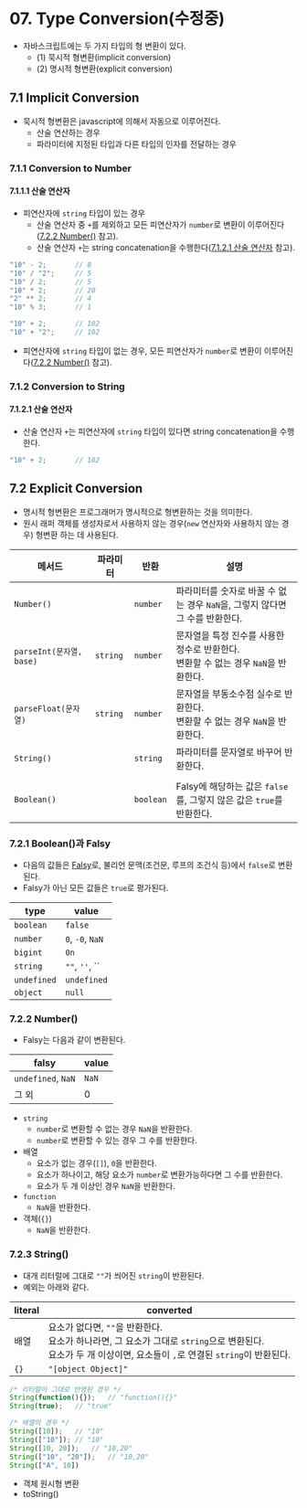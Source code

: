 # 07. Type Conversion(수정중)

- 자바스크립트에는 두 가지 타입의 형 변환이 있다.
  - (1) 묵시적 형변환(implicit conversion)
  - (2) 명시적 형변환(explicit conversion)



## 7.1 Implicit Conversion

- 묵시적 형변환은 javascript에 의해서 자동으로 이루어진다.
  - 산술 연산하는 경우
  - 파라미터에 지정된 타입과 다른 타입의 인자를 전달하는 경우



### 7.1.1 Conversion to Number

#### 7.1.1.1 산술 연산자

- 피연산자에 `string` 타입이 있는 경우
  - 산술 연산자 중 `+`를 제외하고 모든 피연산자가 `number`로 변환이 이루어진다([7.2.2 Number()](#7.2.2-number()) 참고).
  - 산술 연산자 `+`는 string concatenation을 수행한다([7.1.2.1 산술 연산자](#7.1.2.1-산술-연산자) 참고).

```js
"10" - 2;		// 8
"10" / "2";		// 5
"10" / 2;		// 5
"10" * 2;		// 20
"2" ** 2;		// 4
"10" % 3;		// 1
```

```js
"10" + 2;		// 102
"10" + "2";		// 102
```

- 피연산자에 `string` 타입이 없는 경우, 모든 피연산자가 `number`로 변환이 이루어진다([7.2.2 Number()](#7.2.2-number()) 참고).



### 7.1.2 Conversion to String

#### 7.1.2.1 산술 연산자

- 산술 연산자 `+`는 피연산자에 `string` 타입이 있다면 string concatenation을 수행한다.

```js
"10" + 2;		// 102
```





## 7.2 Explicit Conversion

- 명시적 형변환은 프로그래머가 명시적으로 형변환하는 것을 의미한다.
- 원시 래퍼 객체를 생성자로서 사용하지 않는 경우(`new` 연산자와 사용하지 않는 경우) 형변환 하는 데 사용된다.



| 메서드                   | 파라미터 | 반환      | 설명                                                         |
| ------------------------ | -------- | --------- | ------------------------------------------------------------ |
| `Number()`               |          | `number`  | 파라미터를 숫자로 바꿀 수 없는 경우 `NaN`을, 그렇지 않다면 그 수를 반환한다. |
| `parseInt(문자열, base)` | `string` | `number`  | 문자열을 특정 진수를 사용한 정수로 반환한다.<br />변환할 수 없는 경우 `NaN`을 반환한다. |
| `parseFloat(문자열)`     | `string` | `number`  | 문자열을 부동소수점 실수로 반환한다.<br />변환할 수 없는 경우 `NaN`을 반환한다. |
| `String()`               |          | `string`  | 파라미터를 문자열로 바꾸어 반환한다.                         |
|                          |          |           |                                                              |
| `Boolean()`              |          | `boolean` | Falsy에 해당하는 값은 `false`를, 그렇지 않은 값은 `true`를 반환한다. |



### 7.2.1 Boolean()과 Falsy

- 다음의 값들은 [Falsy](https://developer.mozilla.org/en-US/docs/Glossary/Falsy)로, 불리언 문맥(조건문, 루프의 조건식 등)에서 `false`로 변환된다.
- Falsy가 아닌 모든 값들은 `true`로 평가된다.

| type        | value            |
| ----------- | ---------------- |
| `boolean`   | `false`          |
| `number`    | `0`, `-0`, `NaN` |
| `bigint`    | `0n`             |
| `string`    | `""`, `''`, ``   |
| `undefined` | `undefined`      |
| `object`    | `null`           |



### 7.2.2 Number()

- Falsy는 다음과 같이 변환된다.

| falsy              | value |
| ------------------ | ----- |
| `undefined`, `NaN` | `NaN` |
| 그 외              | 0     |

- `string`
  - `number`로 변환할 수 없는 경우 `NaN`을 반환한다.
  - `number`로 변환할 수 있는 경우 그 수를 반환한다.
- 배열
  - 요소가 없는 경우(`[]`), `0`을 반환한다.
  - 요소가 하나이고, 해당 요소가 `number`로 변환가능하다면 그 수를 반환한다.
  - 요소가 두 개 이상인 경우 `NaN`을 반환한다.
- `function`
  - `NaN`을 반환한다.
- 객체(`{}`)
  - `NaN`을 반환한다.



### 7.2.3 String()

- 대개 리터럴에 그대로 `""`가 씌어진 `string`이 반환된다.
- 예외는 아래와 같다.

| literal | converted                                                    |
| ------- | ------------------------------------------------------------ |
| 배열    | 요소가 없다면, `""`을 반환한다.<br />요소가 하나라면, 그 요소가 그대로 `string`으로 변환된다.<br />요소가 두 개 이상이면, 요소들이 `,`로 연결된 `string`이 반환된다. |
| `{}`    | `"[object Object]"`                                          |

```js
/* 리터럴이 그대로 반영된 경우 */
String(function(){});	// "function(){}"
String(true);	// "true"

/* 배열의 경우 */
String([10]);	// "10"
String(["10"]);	// "10"
String([10, 20]);	// "10,20"
String(["10", "20"]);	// "10,20"
String(["A", 10])
```







- 객체 원시형 변환
- toString()